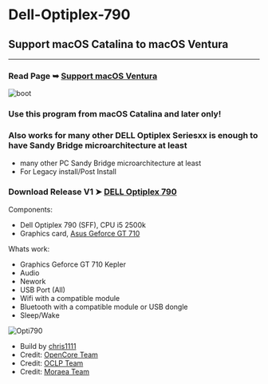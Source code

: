 # Dell-Optiplex-790
## Support macOS Catalina to macOS Ventura
------------------------------------------------
### Read Page ➥ [Support macOS Ventura](https://github.com/chris1111/Dell-Optiplex-790/blob/Master/Support%20macOS%20Ventura.md)
![boot](https://user-images.githubusercontent.com/6248794/235354729-a7bc2de3-8fb0-48cc-8dbc-9bb7f97063af.png)


### Use this program from macOS Catalina and later only!
### Also works for many other DELL Optiplex Seriesxx is enough to have Sandy Bridge microarchitecture at least
- many other PC Sandy Bridge microarchitecture at least
- For Legacy install/Post Install

### Download Release V1 ➤ [DELL Optiplex 790](https://github.com/chris1111/Dell-Optiplex-790/releases/V1)

Components:
- Dell Optiplex 790 (SFF), CPU i5 2500k
- Graphics card, [Asus Geforce GT 710](https://www.asus.com/ca-en/motherboards-components/graphics-cards/asus/gt710-sl-1gd5/)

Whats work:
- Graphics Geforce GT 710 Kepler
- Audio
- Nework
- USB Port (All)
- Wifi with a compatible module
- Bluetooth with a compatible module or USB dongle
- Sleep/Wake

![Opti790](https://user-images.githubusercontent.com/6248794/235375367-d6a87fa9-22b3-425e-921a-9147cd7f05e8.png)



- Build by [chris1111](https://github.com/chris1111/)
- Credit: [OpenCore Team](https://github.com/acidanthera/OpenCorePkg)
- Credit: [OCLP Team](https://github.com/dortania/OpenCore-Legacy-Patcher/)
- Credit: [Moraea Team](https://github.com/moraea/non-metal-frameworks)



